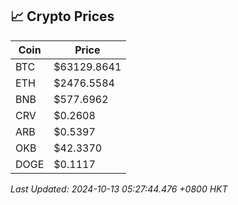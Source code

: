 ## 📈 Crypto Prices

| Coin | Price |
| ---- | ----- |
| BTC | $63129.8641 |
| ETH | $2476.5584 |
| BNB | $577.6962 |
| CRV | $0.2608 |
| ARB | $0.5397 |
| OKB | $42.3370 |
| DOGE | $0.1117 |

_Last Updated: 2024-10-13 05:27:44.476 +0800 HKT_